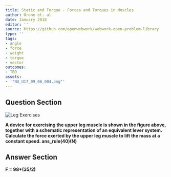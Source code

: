 ```yaml
---
title: Static and Torque - Forces and Torques in Muscles
author: Urone et. al
date: January 2018
editor: ''
source: https://github.com/openwebwork/webwork-open-problem-library
type: ''
tags:
- angle
- force
- weight
- torque
- vector
outcomes:
- TBD
assets:
- '"NU_U17_09_06_004.png"'
---
```


## Question Section 

![Leg Exercises]("NU_U17_09_06_004.png")

<b>
A device for exercising the upper leg muscle is shown in the figure above, together with a schematic representation of an equivalent lever system. Calculate the force exerted by the upper leg muscle to lift the mass at a constant speed.
ans_rule(40)(N)



## Answer Section

F = 98*(35/2)